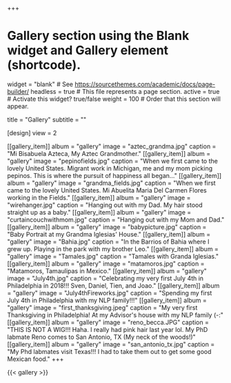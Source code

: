 +++
# Gallery section using the Blank widget and Gallery element (shortcode).
widget = "blank"  # See https://sourcethemes.com/academic/docs/page-builder/
headless = true  # This file represents a page section.
active = true  # Activate this widget? true/false
weight = 100  # Order that this section will appear.

title = "Gallery"
subtitle = ""

[design]
	view = 2

[[gallery_item]]
  album = "gallery"
  image = "aztec_grandma.jpg"
  caption = "Mi Bisabuela Azteca, My Aztec Grandmother."
[[gallery_item]]
  album = "gallery"
  image = "pepinofields.jpg"
  caption = "When we first came to the lovely United States.  Migrant work in Michigan, me and my mom picking pepinos.  This is where the pursuit of happiness all began..."
[[gallery_item]]
  album = "gallery"
  image = "grandma_fields.jpg"
  caption = "When we first came to the lovely United States. Mi Abuelita Maria Del Carmen Flores working in the Fields."
[[gallery_item]]
  album = "gallery"
  image = "wirehanger.jpg"
  caption = "Hanging out with my Dad.  My hair stood straight up as a baby."
[[gallery_item]]
  album = "gallery"
  image = "curtaincouchwithmom.jpg"
  caption = "Hanging out with my Mom and Dad."
[[gallery_item]]
  album = "gallery"
  image = "babypicture.jpg"
  caption = "Baby Portrait at my Grandma Iglesias' House."
[[gallery_item]]
  album = "gallery"
  image = "Bahia.jpg"
  caption = "In the Barrios of Bahia where I grew up.  Playing in the park with my brother Leo."
[[gallery_item]]
  album = "gallery"
  image = "Tamales.jpg"
  caption = "Tamales with Granda Iglesias."
[[gallery_item]]
  album = "gallery"
  image = "matamoros.jpg"
  caption = "Matamoros, Tamaulipas in Mexico."
[[gallery_item]]
  album = "gallery"
  image = "July4th.jpg"
  caption = "Celebrating my very first July 4th in Philadelphia in 2018!!! Sven, Daniel, Tien, and Joao."
[[gallery_item]]
  album = "gallery"
  image = "July4thFireworks.jpg"
  caption = "Spending my first July 4th in Philadelphia with my NLP family!!!"
[[gallery_item]]
  album = "gallery"
  image = "first_thanksgiving.jpeg"
  caption = "My very first Thanksgiving in Philadelphia!  At my Advisor's house with my NLP family (-:"
[[gallery_item]]
  album = "gallery"
  image = "reno_becca.JPG"
  caption = "THIS IS NOT A WIG!!! Haha.  I really had pink hair last year lol.  My PhD labmate Reno comes to San Antonio, TX (My neck of the woods!)"
  [[gallery_item]]
  album = "gallery"
  image = "san_antonio_tx.jpg"
  caption = "My Phd labmates visit Texas!!!  I had to take them out to get some good Mexican food."
+++

{{< gallery >}}